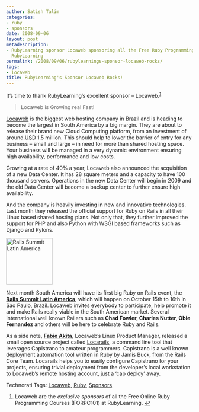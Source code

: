 ```yaml
---
author: Satish Talim
categories:
- ruby
- sponsors
date: 2008-09-06
layout: post
metadescription:
- RubyLearning sponsor Locaweb sponsoring all the Free Ruby Programming Courses at
  RubyLearning
permalink: /2008/09/06/rubylearnings-sponsor-locaweb-rocks/
tags:
- locaweb
title: RubyLearning's Sponsor Locaweb Rocks!
---
```


<div>
  <p>
    It&#8217;s time to thank RubyLearning&#8217;s excellent sponsor &#8211; Locaweb.<sup class='footnote'><a href='#fn-360-1' id='fnref-360-1'>1</a></sup>
  </p>
  
  <blockquote class="right">
    <p>
      Locaweb is Growing real Fast!
    </p>
  </blockquote>
  
  <p>
  <a href="http://www.locaweb.com.br/portal.html">Locaweb</a> is the biggest web hosting company in Brazil and is heading to become the largest in South America by a big margin. They are about to release their brand new<!--more--> Cloud Computing platform, from an investment of around <abbr title="USA Dollar">USD</abbr> 1.5 million. This should help to lower the barrier of entry for any business &#8211; small and large &#8211; in need for more than shared hosting space. Your business will be managed in a very dynamic environment ensuring high availability, performance and low costs.
  </p>
  
  <p>
    Growing at a rate of 40% a year, Locaweb also announced the acquisition of a new Data Center. It has 28 square meters and a capacity to have 100 thousand servers. Operations in the new Data Center will begin in 2009 and the old Data Center will become a backup center to further ensure high availability.
  </p>
  
  <p>
    And the company is heavily investing in new and innovative technologies. Last month they released the official support for Ruby on Rails in all their Linux based shared hosting plans. Not only that, they further improved the support for PHP and also Python with WSGI based frameworks such as Django and Pylons.
  </p>
  
  <p>
    <a href="http://site.locaweb.com.br/railssummit/default.asp"><img class="alignright" height="125" style="border: 0px none ;" width="125" src="http://site.locaweb.com.br/images/locaweb/en_US/railssummit/banners/vouParticipar_125x125.jpg" alt="Rails Summit Latin America" title="Rails Summit Latin America" /></a>
  </p>
  
  <p>
    Next month South America will have its first big Ruby on Rails event, the <strong><a href="http://www.locaweb.com.br/railssummit-en">Rails Summit Latin America</a></strong>, which will happen on October 15th to 16th in Sao Paulo, Brazil. Locaweb invites everybody to participate, help promote it and make Rails really viable in the South American market. Several international well known Railers such as <strong>Chad Fowler, Charles Nutter, Obie Fernandez</strong> and others will be here to celebrate Ruby and Rails.
  </p>
  
  <p class="alert">
    As a side note, <strong><a href="http://www.akitaonrails.com/">Fabio Akita</a></strong>, Locaweb&#8217;s Linux Product Manager, released a small open source project called <a href="http://github.com/akitaonrails/locarails/tree/master">Locarails</a>, a command line tool that leverages Capistrano to amateur programmers. Capistrano is a well known deployment automation tool written in Ruby by Jamis Buck, from the Rails Core Team. Locarails helps you to easily configure Capistrano for your projects, ensuring trivial deployment from the developer&#8217;s local workstation to Locaweb&#8217;s remote hosting account, just a &#8216;cap deploy&#8217; away.
  </p>
</div>

Technorati Tags: <a href="http://technorati.com/tag/Locaweb" rel="tag">Locaweb</a>, <a href="http://technorati.com/tag/Ruby" rel="tag">Ruby</a>, <a href="http://technorati.com/tag/Sponsors" rel="tag">Sponsors</a>

<div class='footnotes'>
  <div class='footnotedivider'>
  </div>
  
  <ol>
    <li id='fn-360-1'>
      Locaweb are the <em>exclusive sponsors</em> of all the Free Online Ruby Programming Courses (FORPC101) at RubyLearning. <span class='footnotereverse'><a href='#fnref-360-1'>&#8617;</a></span>
    </li>
  </ol>
</div>
